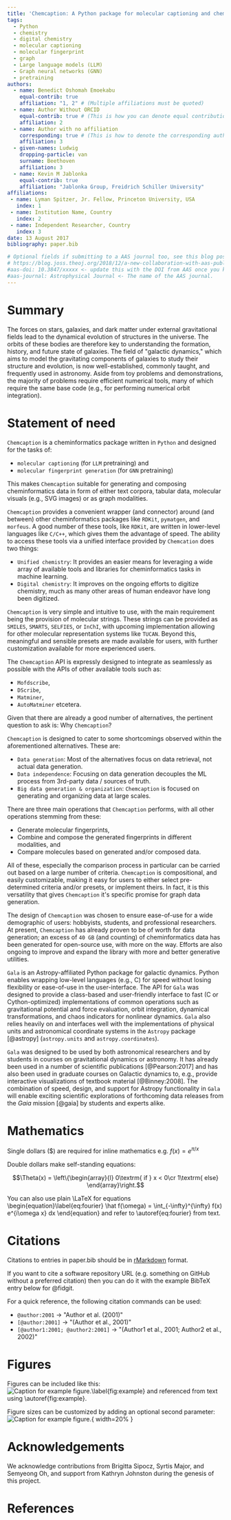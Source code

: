 ```yaml
---
title: 'Chemcaption: A Python package for molecular captioning and cheminformatics data generation'
tags:
  - Python
  - chemistry
  - digital chemistry
  - molecular captioning
  - molecular fingerprint
  - graph
  - Large language models (LLM)
  - Graph neural networks (GNN)
  - pretraining
authors:
  - name: Benedict Oshomah Emoekabu
    equal-contrib: true
    affiliation: "1, 2" # (Multiple affiliations must be quoted)
  - name: Author Without ORCID
    equal-contrib: true # (This is how you can denote equal contributions between multiple authors)
    affiliation: 2
  - name: Author with no affiliation
    corresponding: true # (This is how to denote the corresponding author)
    affiliation: 3
  - given-names: Ludwig
    dropping-particle: van
    surname: Beethoven
    affiliation: 3
  - name: Kevin M Jablonka
    equal-contrib: true
    affiliation: "Jablonka Group, Freidrich Schiller University"
affiliations:
 - name: Lyman Spitzer, Jr. Fellow, Princeton University, USA
   index: 1
 - name: Institution Name, Country
   index: 2
 - name: Independent Researcher, Country
   index: 3
date: 13 August 2017
bibliography: paper.bib

# Optional fields if submitting to a AAS journal too, see this blog post:
# https://blog.joss.theoj.org/2018/12/a-new-collaboration-with-aas-publishing
#aas-doi: 10.3847/xxxxx <- update this with the DOI from AAS once you know it.
#aas-journal: Astrophysical Journal <- The name of the AAS journal.
---
```


# Summary

The forces on stars, galaxies, and dark matter under external gravitational
fields lead to the dynamical evolution of structures in the universe. The orbits
of these bodies are therefore key to understanding the formation, history, and
future state of galaxies. The field of "galactic dynamics," which aims to model
the gravitating components of galaxies to study their structure and evolution,
is now well-established, commonly taught, and frequently used in astronomy.
Aside from toy problems and demonstrations, the majority of problems require
efficient numerical tools, many of which require the same base code (e.g., for
performing numerical orbit integration).

# Statement of need

`Chemcaption` is a cheminformatics package written in `Python` and designed for the tasks of:
+ `molecular captioning` (for `LLM` pretraining) and
+ `molecular fingerprint generation` (for `GNN` pretraining)

This makes `Chemcaption` suitable for generating and composing cheminformatics data in form of either text corpora,
tabular data, molecular visuals (e.g., SVG images) or as graph modalities.

`Chemcaption` provides a convenient wrapper (and connector) around (and between) other cheminformatics packages
like `RDKit`, `pymatgen`, and `morfeus`. A good number of these tools, like `RDKit`, are written in lower-level
languages like `C/C++`, which gives them the advantage of speed. The ability to access these tools via a unified
interface provided by `Chemcation` does two things:

+ `Unified chemistry`: It provides an easier means for leveraging a wide array of available tools and libraries for 
cheminformatics tasks in machine learning.
+ `Digital chemistry`: It improves on the ongoing efforts to digitize chemistry, much as many other areas of human 
endeavor have long been digitized.

`Chemcaption` is very simple and intuitive to use, with the main requirement being the provision of molecular strings.
These strings can be provided as `SMILES`, `SMARTS`, `SELFIES`, or `InChI`, with upcoming implementation allowing for
other molecular representation systems like `TUCAN`. Beyond this, meaningful and sensible presets are made available 
for users, with further customization available for more experienced users.

The `Chemcaption` API is expressly designed to integrate as seamlessly as possible with the APIs of other available
tools such as:
+ `Mofdscribe`,
+ `DScribe`,
+ `Matminer`,
+ `AutoMatminer` etcetera.

Given that there are already a good number of alternatives, the pertinent question to ask is: Why `Chemcaption`?

`Chemcaption` is designed to cater to some shortcomings observed within the aforementioned alternatives. These are:

+ `Data generation`: Most of the alternatives focus on data retrieval, not actual data generation.
+ `Data independence`: Focusing on data generation decouples the ML process from 3rd-party data / sources of truth.
+ `Big data generation & organization`: `Chemcaption` is focused on generating and organizing data at large scales.

There are three main operations that `Chemcaption` performs, with all other operations stemming from these:

+ Generate molecular fingerprints,
+ Combine and compose the generated fingerprints in different modalities, and
+ Compare molecules based on generated and/or composed data.

All of these, especially the comparison process in particular can be carried out based on a large number of criteria.
`Chemcaption` is compositional, and easily customizable, making it easy for users to either select pre-determined
criteria and/or presets, or implement theirs. In fact, it is this versatility that gives `Chemcaption` it's specific
promise for graph data generation.

The design of `Chemcaption` was chosen to ensure ease-of-use for a wide demographic of users: hobbyists, students, and
professional researchers. At present, `Chemcaption` has already proven to be of worth for data generation; an excess of
`40 GB` (and counting) of cheminformatics data has been generated for open-source use, with more on the way. Efforts
are also ongoing to improve and expand the library with more and better generative utilities.



`Gala` is an Astropy-affiliated Python package for galactic dynamics. Python
enables wrapping low-level languages (e.g., C) for speed without losing
flexibility or ease-of-use in the user-interface. The API for `Gala` was
designed to provide a class-based and user-friendly interface to fast (C or
Cython-optimized) implementations of common operations such as gravitational
potential and force evaluation, orbit integration, dynamical transformations,
and chaos indicators for nonlinear dynamics. `Gala` also relies heavily on and
interfaces well with the implementations of physical units and astronomical
coordinate systems in the `Astropy` package [@astropy] (`astropy.units` and
`astropy.coordinates`).

`Gala` was designed to be used by both astronomical researchers and by
students in courses on gravitational dynamics or astronomy. It has already been
used in a number of scientific publications [@Pearson:2017] and has also been
used in graduate courses on Galactic dynamics to, e.g., provide interactive
visualizations of textbook material [@Binney:2008]. The combination of speed,
design, and support for Astropy functionality in `Gala` will enable exciting
scientific explorations of forthcoming data releases from the *Gaia* mission
[@gaia] by students and experts alike.

# Mathematics

Single dollars ($) are required for inline mathematics e.g. $f(x) = e^{\pi/x}$

Double dollars make self-standing equations:

$$\Theta(x) = \left\{\begin{array}{l}
0\textrm{ if } x < 0\cr
1\textrm{ else}
\end{array}\right.$$

You can also use plain \LaTeX for equations
\begin{equation}\label{eq:fourier}
\hat f(\omega) = \int_{-\infty}^{\infty} f(x) e^{i\omega x} dx
\end{equation}
and refer to \autoref{eq:fourier} from text.

# Citations

Citations to entries in paper.bib should be in
[rMarkdown](http://rmarkdown.rstudio.com/authoring_bibliographies_and_citations.html)
format.

If you want to cite a software repository URL (e.g. something on GitHub without a preferred
citation) then you can do it with the example BibTeX entry below for @fidgit.

For a quick reference, the following citation commands can be used:
- `@author:2001`  ->  "Author et al. (2001)"
- `[@author:2001]` -> "(Author et al., 2001)"
- `[@author1:2001; @author2:2001]` -> "(Author1 et al., 2001; Author2 et al., 2002)"

# Figures

Figures can be included like this:
![Caption for example figure.\label{fig:example}](figure.png)
and referenced from text using \autoref{fig:example}.

Figure sizes can be customized by adding an optional second parameter:
![Caption for example figure.](figure.png){ width=20% }

# Acknowledgements

We acknowledge contributions from Brigitta Sipocz, Syrtis Major, and Semyeong
Oh, and support from Kathryn Johnston during the genesis of this project.

# References